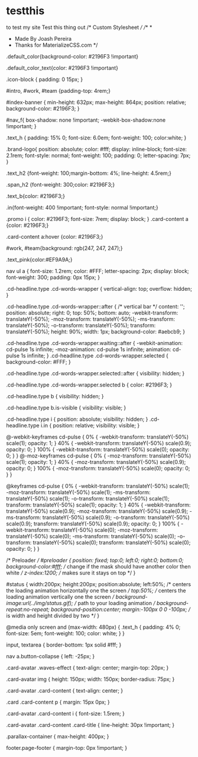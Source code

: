 # testthis
to test my site
Test this thing out
/* Custom Stylesheet */
/**
 *
 * Made By Joash Pereira
 * Thanks for MaterializeCSS.com
 */

.default_color{background-color: #2196F3 !important}

.default_color_text{color: #2196F3 !important}

.icon-block {
    padding: 0 15px;
}

#intro, #work, #team {padding-top: 4rem;}


#index-banner {
    min-height: 632px;
    max-height: 864px;
    position: relative;
    background-color: #2196F3;
}

#nav_f{
    box-shadow: none !important; 
    -webkit-box-shadow:none !important;
}

.text_h {
    padding: 15% 0;
    font-size: 6.0em;
    font-weight: 100;
    color:white;
}

.brand-logo{
    position: absolute;
    color: #fff;
    display: inline-block;
    font-size: 2.1rem;
    font-style: normal;
    font-weight: 100;
    padding: 0;
    letter-spacing: 7px;
}

.text_h2 {font-weight: 100;margin-bottom: 4%; line-height: 4.5rem;}

.span_h2 {font-weight: 300;color: #2196F3;}

.text_b{color: #2196F3;}

.in{font-weight: 400 !important; font-style: normal !important;}

.promo i {
    color: #2196F3;
    font-size: 7rem;
    display: block;
}
.card-content a {color: #2196F3;}

.card-content a:hover {color: #2196F3;}

#work, #team{background: rgb(247, 247, 247);}

.text_pink{color:#EF9A9A;}

nav ul a {
    font-size: 1.2rem;
    color: #FFF;
    letter-spacing: 2px;
    display: block;
    font-weight: 300;
    padding: 0px 15px;
}

.cd-headline.type .cd-words-wrapper {
    vertical-align: top;
    overflow: hidden;
}

.cd-headline.type .cd-words-wrapper::after {
    /* vertical bar */
    content: '';
    position: absolute;
    right: 0;
    top: 50%;
    bottom: auto;
    -webkit-transform: translateY(-50%);
    -moz-transform: translateY(-50%);
    -ms-transform: translateY(-50%);
    -o-transform: translateY(-50%);
    transform: translateY(-50%);
    height: 90%;
    width: 1px;
    background-color: #aebcb9;
}

.cd-headline.type .cd-words-wrapper.waiting::after {
    -webkit-animation: cd-pulse 1s infinite;
    -moz-animation: cd-pulse 1s infinite;
    animation: cd-pulse 1s infinite;
}
.cd-headline.type .cd-words-wrapper.selected {
    background-color: #FFF;
}

.cd-headline.type .cd-words-wrapper.selected::after {
    visibility: hidden;
}

.cd-headline.type .cd-words-wrapper.selected b {
    color: #2196F3;
}

.cd-headline.type b {
    visibility: hidden;
}

.cd-headline.type b.is-visible {
    visibility: visible;
}

.cd-headline.type i {
    position: absolute;
    visibility: hidden;
}
.cd-headline.type i.in {
    position: relative;
    visibility: visible;
}

@-webkit-keyframes cd-pulse {
    0% {
        -webkit-transform: translateY(-50%) scale(1);
        opacity: 1;
    }
    40% {
        -webkit-transform: translateY(-50%) scale(0.9);
        opacity: 0;
    }
    100% {
        -webkit-transform: translateY(-50%) scale(0);
        opacity: 0;
    }
}
@-moz-keyframes cd-pulse {
    0% {
        -moz-transform: translateY(-50%) scale(1);
        opacity: 1;
    }
    40% {
        -moz-transform: translateY(-50%) scale(0.9);
        opacity: 0;
    }
    100% {
        -moz-transform: translateY(-50%) scale(0);
        opacity: 0;
    }
}

@keyframes cd-pulse {
    0% {
        -webkit-transform: translateY(-50%) scale(1);
        -moz-transform: translateY(-50%) scale(1);
        -ms-transform: translateY(-50%) scale(1);
        -o-transform: translateY(-50%) scale(1);
        transform: translateY(-50%) scale(1);
        opacity: 1;
    }
    40% {
        -webkit-transform: translateY(-50%) scale(0.9);
        -moz-transform: translateY(-50%) scale(0.9);
        -ms-transform: translateY(-50%) scale(0.9);
        -o-transform: translateY(-50%) scale(0.9);
        transform: translateY(-50%) scale(0.9);
        opacity: 0;
    }
    100% {
        -webkit-transform: translateY(-50%) scale(0);
        -moz-transform: translateY(-50%) scale(0);
        -ms-transform: translateY(-50%) scale(0);
        -o-transform: translateY(-50%) scale(0);
        transform: translateY(-50%) scale(0);
        opacity: 0;
    }
}


/* Preloader */
#preloader {
    position: fixed;
    top:0;
    left:0;
    right:0;
    bottom:0;
    background-color:#fff; /* change if the mask should have another color then white */
    z-index:1200; /* makes sure it stays on top */
}

#status {
    width:200px;
    height:200px;
    position:absolute;
    left:50%; /* centers the loading animation horizontally one the screen */
    top:50%; /* centers the loading animation vertically one the screen */
    background-image:url(../img/status.gif); /* path to your loading animation */
    background-repeat:no-repeat;
    background-position:center;
    margin:-100px 0 0 -100px; /* is width and height divided by two */
}

@media only screen and (max-width: 480px) {
    .text_h {
        padding: 4% 0;
        font-size: 5em;
        font-weight: 100;
        color: white;
    }
}

input, textarea {
    border-bottom: 1px solid #fff;
}

nav a.button-collapse {
    left: -25px;
}

.card-avatar .waves-effect {
    text-align: center;
    margin-top: 20px;
}

.card-avatar img {
    height: 150px;
    width: 150px;
    border-radius: 75px;
}

.card-avatar .card-content {
    text-align: center;
}

.card .card-content p {
    margin: 15px 0px;
}

.card-avatar .card-content i {
   font-size: 1.5rem;
}

.card-avatar .card-content .card-title {
    line-height: 30px !important;
}

.parallax-container {
    max-height: 400px;
}

footer.page-footer {
    margin-top: 0px !important;
}
